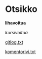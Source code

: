 # Otsikko

**lihavoitua**

_kursivoitua_

[gitlog.txt](laskarit/viikko1/gitlog.txt)

[komentorivi.txt](laskarit/viikko1/komentorivi.txt)
